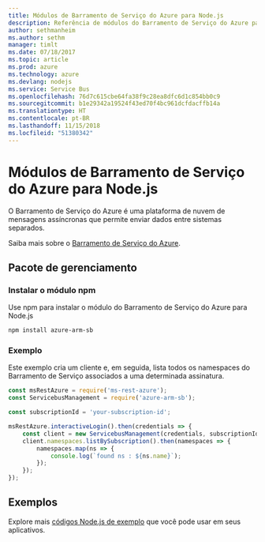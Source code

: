 ```yaml
---
title: Módulos de Barramento de Serviço do Azure para Node.js
description: Referência de módulos do Barramento de Serviço do Azure para Node.js
author: sethmanheim
ms.author: sethm
manager: timlt
ms.date: 07/18/2017
ms.topic: article
ms.prod: azure
ms.technology: azure
ms.devlang: nodejs
ms.service: Service Bus
ms.openlocfilehash: 76d7c615cbe64fa38f9c28ea8dfc6d1c854bb0c9
ms.sourcegitcommit: b1e29342a19524f43ed70f4bc961dcfdacffb14a
ms.translationtype: HT
ms.contentlocale: pt-BR
ms.lasthandoff: 11/15/2018
ms.locfileid: "51380342"
---
```

# <a name="azure-service-bus-modules-for-nodejs"></a>Módulos de Barramento de Serviço do Azure para Node.js

O Barramento de Serviço do Azure é uma plataforma de nuvem de mensagens assíncronas que permite enviar dados entre sistemas separados.

Saiba mais sobre o [Barramento de Serviço do Azure](https://docs.microsoft.com/azure/service-bus-messaging/service-bus-messaging-overview).

## <a name="management-package"></a>Pacote de gerenciamento

### <a name="install-the-npm-module"></a>Instalar o módulo npm

Use npm para instalar o módulo do Barramento de Serviço do Azure para Node.js

```bash
npm install azure-arm-sb
```

### <a name="example"></a>Exemplo

Este exemplo cria um cliente e, em seguida, lista todos os namespaces do Barramento de Serviço associados a uma determinada assinatura.

```javascript
const msRestAzure = require('ms-rest-azure');
const ServicebusManagement = require('azure-arm-sb');

const subscriptionId = 'your-subscription-id';

msRestAzure.interactiveLogin().then(credentials => {
    const client = new ServicebusManagement(credentials, subscriptionId);
    client.namespaces.listBySubscription().then(namespaces => {
        namespaces.map(ns => {
            console.log(`found ns : ${ns.name}`);
        });
    });
});
```

## <a name="samples"></a>Exemplos

Explore mais [códigos Node.js de exemplo](https://azure.microsoft.com/resources/samples/?platform=nodejs) que você pode usar em seus aplicativos.
